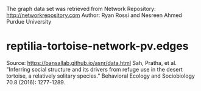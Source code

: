 The graph data set was retrieved from Network Repository: http://networkrepository.com
Author: Ryan Rossi and Nesreen Ahmed
Purdue University

# reptilia-tortoise-network-pv.edges
Source: https://bansallab.github.io/asnr/data.html
Sah, Pratha, et al. 
"Inferring social structure and its drivers from 
refuge use in the desert tortoise, a relatively 
solitary species." 
Behavioral Ecology and Sociobiology 70.8 (2016): 1277-1289.
